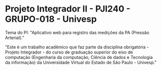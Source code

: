 # Projeto Integrador II - PJI240 - GRUPO-018 - Univesp
Tema do PI: "Aplicativo web para registro das medições da PA (Pressão Arterial)."

"Este é um trabalho acadêmico que faz parte da disciplina obrigatória - Projeto Integrador - do curso de graduação superior do eixo de computação (Engenharia da computação, Ciência de dados e Tecnologia da informação) da Universidade Virtual do Estado de São Paulo - Univesp."
